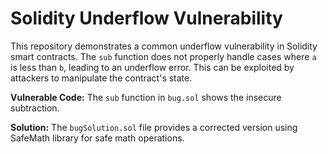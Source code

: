 # Solidity Underflow Vulnerability

This repository demonstrates a common underflow vulnerability in Solidity smart contracts. The `sub` function does not properly handle cases where `a` is less than `b`, leading to an underflow error.  This can be exploited by attackers to manipulate the contract's state.

**Vulnerable Code:** The `sub` function in `bug.sol` shows the insecure subtraction.

**Solution:** The `bugSolution.sol` file provides a corrected version using SafeMath library for safe math operations.